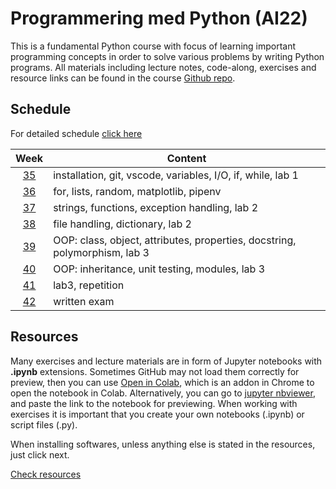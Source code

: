 # Programmering med Python (AI22)

This is a fundamental Python course with focus of learning important programming concepts in order to solve various problems by writing Python programs. All materials including lecture notes, code-along, exercises and resource links can be found in the course [Github repo][ghr].

[ghr]: https://github.com/kokchun/Python-course-AI22


## Schedule

For detailed schedule [click here][time_sched]

[time_sched]: https://github.com/kokchun/Python-course-AI22/blob/main/ScheduleAI22.md

|       Week       | Content                                                                    |
| :--------------: | -------------------------------------------------------------------------- |
| [35][w1] | installation, git, vscode, variables, I/O, if, while, lab 1                |
| [36][w2] | for, lists, random, matplotlib, pipenv                                     |
| [37][w3] | strings, functions, exception handling, lab 2                              |
| [38][w4] | file handling, dictionary, lab 2                                           |
| [39][w5] | OOP: class, object, attributes, properties, docstring, polymorphism, lab 3 |
| [40][w6] | OOP: inheritance, unit testing, modules, lab 3                             |
| [41][w7] | lab3, repetition                                                           |
| [42][w8] | written exam                                                               |

[w1]: https://github.com/kokchun/Python-course-AI22/blob/main/Resources/Week1.md
[w2]: https://github.com/kokchun/Python-course-AI22/blob/main/Resources/Week2.md
[w3]: https://github.com/kokchun/Python-course-AI22/blob/main/Resources/Week3.md
[w4]: https://github.com/kokchun/Python-course-AI22/blob/main/Resources/Week4.md
[w5]: https://github.com/kokchun/Python-course-AI22/blob/main/Resources/Week5.md
[w6]: https://github.com/kokchun/Python-course-AI22/blob/main/Resources/Week6.md
[w7]: https://github.com/kokchun/Python-course-AI22/blob/main/Resources/Week7.md
[w8]: https://github.com/kokchun/Python-course-AI22/blob/main/Resources/Week8.md

## Resources

Many exercises and lecture materials are in form of Jupyter notebooks with **.ipynb** extensions. Sometimes GitHub may not load them correctly for preview, then you can use [Open in Colab][colab_addon], which is an addon in Chrome to open the notebook in Colab. Alternatively, you can go to [jupyter nbviewer][nbviewer], and paste the link to the notebook for previewing. When working with exercises it is important that you create your own notebooks (.ipynb) or script files (.py).

[nbviewer]: https://nbviewer.jupyter.org/
[colab_addon]: https://chrome.google.com/webstore/detail/open-in-colab/iogfkhleblhcpcekbiedikdehleodpjo?hl=sv

When installing softwares, unless anything else is stated in the resources, just click next.

[Check resources](https://github.com/kokchun/Python-course-AI22/tree/main/Resources)